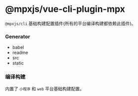 # @mpxjs/vue-cli-plugin-mpx

`@mpxjs/cli` 基础构建配置插件(所有的平台编译构建都依赖此插件)。
### Generator

* babel
* readme
* src
* static

### 编译构建

内置了 `小程序` 和 `web` 平台基础构建配置。
